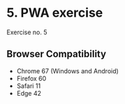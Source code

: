 # 5. PWA exercise

Exercise no. 5

## Browser Compatibility

- Chrome 67 (Windows and Android)
- Firefox 60
- Safari 11
- Edge 42
